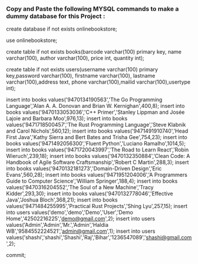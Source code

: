 ### Copy and Paste the following MYSQL commands to make a dummy database for this Project :


create database if not exists onlinebookstore;

use onlinebookstore;

create table if not exists books(barcode varchar(100) primary key, name varchar(100), author varchar(100), price int, quantity int);

create table if not exists users(username varchar(100) primary key,password varchar(100), firstname varchar(100),
    lastname varchar(100),address text, phone varchar(100),mailid varchar(100),usertype int);

insert into books values('9470134190563','The Go Programming Language','Alan A. A. Donovan and Brian W. Kernighan',400,8);
insert into books values('9470133053036','C++ Primer','Stanley Lippman and Josée Lajoie and Barbara Moo',976,13);
insert into books values('9471718500457','The Rust Programming Language','Steve Klabnik and Carol Nichols',560,12);
insert into books values('9471491910740','Head First Java','Kathy Sierra and Bert Bates and Trisha Gee',754,23);
insert into books values('9471492056300','Fluent Python','Luciano Ramalho',1014,5);
insert into books values('9471720043997','The Road to Learn React','Robin Wieruch',239,18);
insert into books values('9470132350884','Clean Code: A Handbook of Agile Software Craftsmanship','Robert C Martin',288,3);
insert into books values('9470132181273','Domain-Driven Design','Eric Evans',560,28);
insert into books values('9471951204006','A Programmers Guide to Computer Science','William Springer',188,4);
insert into books values('9470316204552','The Soul of a New Machine','Tracy Kidder',293,30);
insert into books values('9470132778046','Effective Java','Joshua Bloch',368,21);
insert into books values('9471484255995','Practical Rust Projects','Shing Lyu',257,15);
insert into users values('demo','demo','Demo','User','Demo Home','42502216225','demo@gmail.com',2);
insert into users values('Admin','Admin','Mr.','Admin','Haldia WB','9584552224521','admin@gmail.com',1);
insert into users values('shashi','shashi','Shashi','Raj','Bihar','1236547089','shashi@gmail.com',2);

commit;

